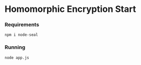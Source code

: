 # Homomorphic Encryption Start 

### Requirements
```
npm i node-seal
```

### Running
```
node app.js
```